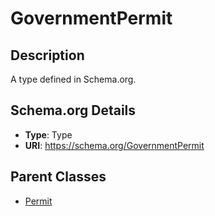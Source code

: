 # GovernmentPermit

## Description
A type defined in Schema.org.

## Schema.org Details
- **Type**: Type
- **URI**: https://schema.org/GovernmentPermit

## Parent Classes
- [Permit](../Permit.md)

